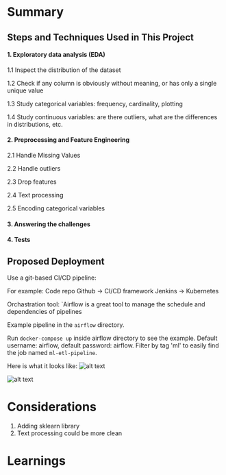 # Summary

## Steps and Techniques Used in This Project

#### 1. Exploratory data analysis (EDA)

1.1 Inspect the distribution of the dataset

1.2 Check if any column is obviously without meaning, or has only a single unique value

1.3 Study categorical variables: frequency, cardinality, plotting

1.4 Study continuous variables: are there outliers, what are the differences in distributions, etc.

#### 2. Preprocessing and Feature Engineering 

2.1 Handle Missing Values 

2.2 Handle outliers

2.3 Drop features 

2.4 Text processing 

2.5 Encoding categorical variables 

#### 3. Answering the challenges
#### 4. Tests

## Proposed Deployment

Use a git-based CI/CD pipeline:

For example: Code repo Github -> CI/CD framework Jenkins -> Kubernetes

Orchastration tool:
`Airflow is a great tool to manage the schedule and dependencies of pipelines 

Example pipeline in the `airflow` directory. 

Run `docker-compose up` inside airflow directory to see the example. Default username: airflow, default password: airflow. Filter by tag 'ml' to easily find the job named `ml-etl-pipeline`.

Here is what it looks like: 
![alt text](https://github.com/Saralytics/myproject/blob/main/pictures/airflow_tree_view.png)

![alt text](https://github.com/Saralytics/myproject/blob/main/pictures/airflow_graph_view.png)


# Considerations

1. Adding sklearn library 
2. Text processing could be more clean 

# Learnings



